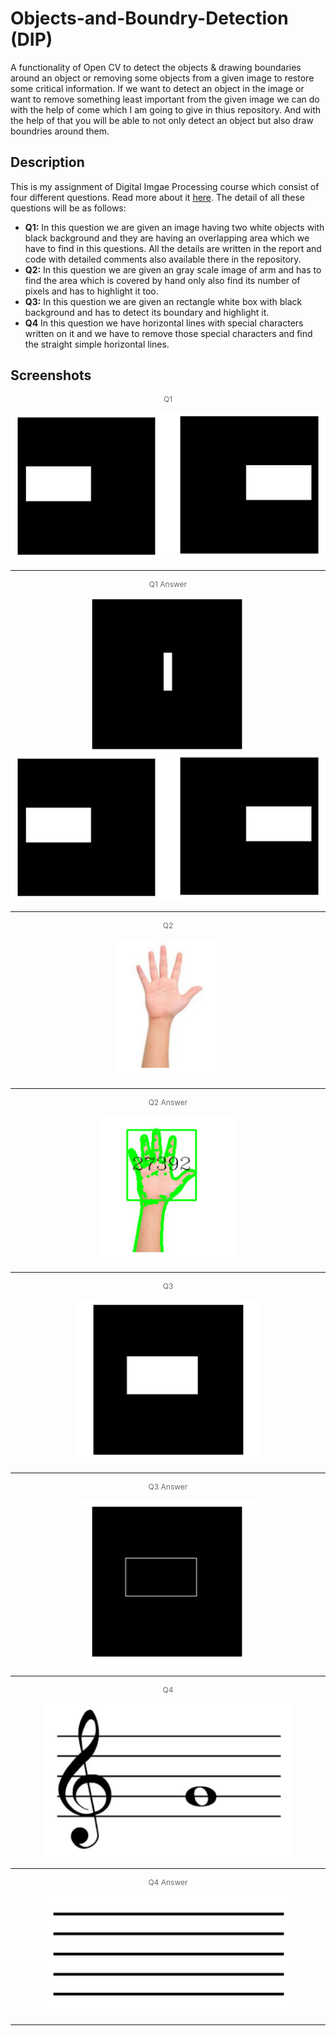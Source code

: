 # Objects-and-Boundry-Detection (DIP)
A functionality of Open CV to detect the objects &amp; drawing boundaries around an object or removing some objects from a given image to restore some critical information. If we want to detect an object in the image or want to remove something least important from the given image we can do with the help of come which I am going to give in thius repository.
And with the help of that you will be able to not only detect an object but also draw boundries around them.

## Description
This is my assignment of Digital Imgae Processing course which consist of four different questions. Read more about it <a href="https://github.com/TalatNaeem/Object-Boundary-Detection-Image-Processing/report.pdf" target="_blank" rel="noopener noreferrer">here</a>. The detail of all these questions will be as follows:
- **Q1:** In this question we are given an image having two white objects with black background and they are having an overlapping area which we have to find in this questions. All the details are written in the report and code with detailed comments also available there in the repository.
- **Q2:** In this question we are given an gray scale image of arm and has to find the area which is covered by hand only also find its number of pixels and has to highlight it too.
- **Q3:** In this question we are given an rectangle white box with black background and has to detect its boundary and highlight it.
- **Q4** In this question we have horizontal lines with special characters written on it and we have to remove those special characters and find the straight simple horizontal lines.

## Screenshots
<p align="center" style="font-size:12px;color:dimgray">Q1</p>
<p align="center">
    <img src="images/q1.PNG" alt="Q1"/>
</p>
<hr>
<p align="center" style="font-size:12px;color:dimgray">Q1 Answer</p>
<p align="center">
    <img src="images/q1a.png" alt="Q1 answer"/>
    <img src="images/q1.png" >
</p>
<hr>

<p align="center" style="font-size:12px;color:dimgray">Q2</p>
<p align="center">
    <img src="images/q2.png" alt="Q2"/>
</p>
<hr>
<p align="center" style="font-size:12px;color:dimgray">Q2 Answer</p>
<p align="center">
    <img src="images/q2a.png" alt="Q2 answer"/>
</p>
<hr>

<p align="center" style="font-size:12px;color:dimgray">Q3</p>
<p align="center">
    <img src="images/q3.png" alt="Q3"/>
</p>
<hr>
<p align="center" style="font-size:12px;color:dimgray">Q3 Answer</p>
<p align="center">
    <img src="images/q3a.png" alt="Q3 answer"/>
</p>
<hr>

<p align="center" style="font-size:12px;color:dimgray">Q4</p>
<p align="center">
    <img src="images/q4.png" alt="Q4"/>
</p>
<hr>
<p align="center" style="font-size:12px;color:dimgray">Q4 Answer</p>
<p align="center">
    <img src="images/q4a.png" alt="Q4 answer"/>
</p>
<hr>
